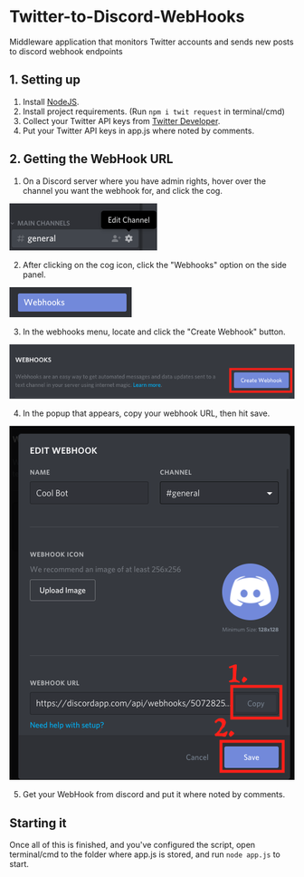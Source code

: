 # Twitter-to-Discord-WebHooks
Middleware application that monitors Twitter accounts and sends new posts to discord webhook endpoints

## 1. Setting up

1. Install [NodeJS](https://nodejs.org).
2. Install project requirements. (Run `npm i twit request` in terminal/cmd)
3. Collect your Twitter API keys from [Twitter Developer](https://dev.twitter.com).
4. Put your Twitter API keys in app.js where noted by comments.

## 2. Getting the WebHook URL
1. On a Discord server where you have admin rights, hover over the channel you want the webhook for, and click the cog.

![cog image](Images/cog.png)

2. After clicking on the cog icon, click the "Webhooks" option on the side panel.

![webhooks image](Images/webhooks.png)

3. In the webhooks menu, locate and click the "Create Webhook" button.

![create webhook](Images/createwebhook.png)

4. In the popup that appears, copy your webhook URL, then hit save.

![webhook modal](Images/webhookinfo.png)

5. Get your WebHook from discord and put it where noted by comments.

## Starting it
Once all of this is finished, and you've configured the script, open terminal/cmd to the folder where app.js is stored, and run `node app.js` to start.
